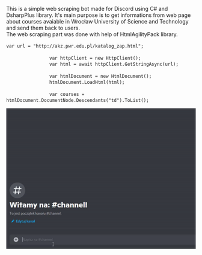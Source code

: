 This is a simple web scraping bot made for Discord using C# and DsharpPlus library. It's main purpose is to get informations from web page about courses avaiable in Wrocław University of Science and Technology and send them back to users.<br/>
The web scraping part was done with help of HtmlAgilityPack library.
```
var url = "http://akz.pwr.edu.pl/katalog_zap.html";

                var httpClient = new HttpClient();
                var html = await httpClient.GetStringAsync(url);

                var htmlDocument = new HtmlDocument();
                htmlDocument.LoadHtml(html);

                var courses = htmlDocument.DocumentNode.Descendants("td").ToList();
```

![how its working](dc.gif)

